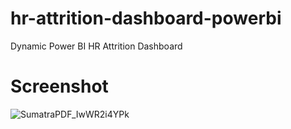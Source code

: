 # hr-attrition-dashboard-powerbi
 Dynamic Power BI HR Attrition Dashboard
 # Screenshot
![SumatraPDF_IwWR2i4YPk](https://user-images.githubusercontent.com/29508011/227771059-4a15180d-48a4-4804-ba02-958fedf92889.png)
